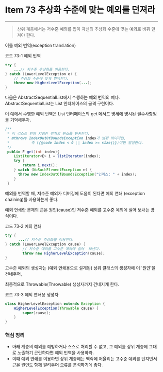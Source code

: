 # Item 73 추상화 수준에 맞는 예외를 던져라

--------------------------------------------

> 상위 계층에서는 저수준 예외를 잡아 자신의 추상화 수준에 맞는 예외로 바꿔 던져야 한다. 

이를 예외 번역(exception translation)

코드 73-1 예외 번역
``` java
try {
    ...// 저수준 추상화를 이용한다.
} catch (LowerLevelException e) {
    // 추상화 수준에 맞게 번역한다. 
    throw new HigherLevelException(...);
}
```

다음은 AbstractSequentialList에서 수행하는 예외 번역의 예다. AbstractSequentialList는 List 인터페이스의 골격 구현이다. 

이 예에서 수행한 예외 번역은 List<E> 인터페이스의 get 메서드 명세에 명시된 필수사항임을 기억해두자.

``` java
/**
 * 이 리스트 안의 지정한 위치의 원소를 반환한다.
 * @throws IndexOutOfBoundsException index가 범위 밖이라면,
 *          즉 ({@code index < 0 || index >= size()})이면 발생한다.
 */
 public E get(int index){
    ListIterator<E> i = listIterator(index);
    try {
        return i.next();       
    } catch (NoSuchElementException e) {
      throw new IndexOutOfBoundsException("인덱스: " + index);   
    }
 }
```

예외를 번역할 때, 저수준 예외가 디버깅에 도움이 된다면 예외 연쇄 (exception chaining)를 사용하는게 좋다. 

예외 연쇄란 문제의 근본 원인(cause)인 저수준 예외를 고수준 예외에 실어 보내는 방식이다. 

코드 73-2 예외 연쇄
``` java
try {
      ...// 저수준 추상화를 이용한다. 
} catch (LowerLevelException cause) {
        // 저수준 예외를 고수준 예외에 실어  보낸다. 
        throw new HigherLevelException(cause);
}
```
고수준 예외의 생성자는 (예외 연쇄용으로 설계된) 상위 클래스의 생성자에 이 '원인'을 건네주어, 

최종적으로 Throwable(Throwable)  생성자까지 건네지게 한다. 

코드 73-3 예외 연쇄용 생성자
``` java
class HigherLevelException extends Exception {
    HigherLevelException(Throwable cause) {
        super(cause);
    }
}
```

### 핵심 정리
- 아래 계층의 예외를 예방하거나 스스로 처리할 수 없고, 그 예외를 상위 계층에 그대로 노출하기 곤란하다면 예외 번역을 사용하라. 
- 이때 예외 연쇄를 이용하면 상위 계층에는 맥락에 어울리는 고수준 예외를 던지면서 근본 원인도 함께 알려주어 오류를 분석하기에 좋다. 
